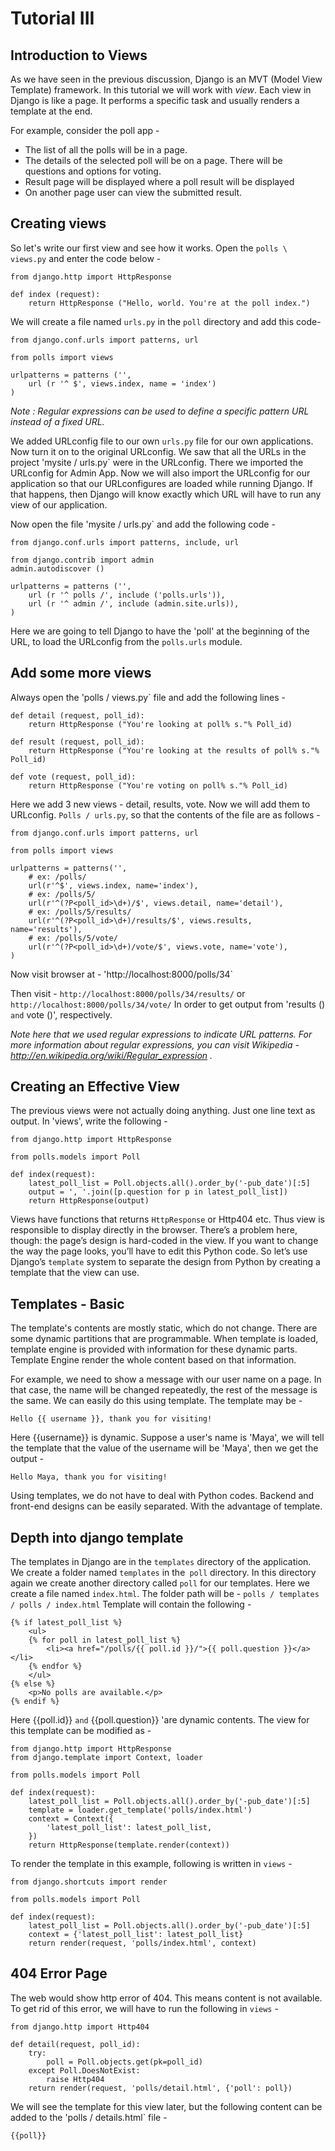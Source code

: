 # Tutorial III

## Introduction to Views

As we have seen in the previous discussion, Django is an MVT (Model View Template) framework. In this tutorial we will work with *view*. Each view in Django is like a page. It performs a specific task and usually renders a template at the end.

For example, consider the poll app - 

* The list of all the polls will be in a page.
* The details of the selected poll will be on a page. There will be questions and options for voting.
* Result page will be displayed where a poll result will be displayed 
* On another page user can view the submitted result. 

## Creating views

So let's write our first view and see how it works. Open the `polls \ views.py` and enter the code below - 

	from django.http import HttpResponse

	def index (request):
    	return HttpResponse ("Hello, world. You're at the poll index.")


We will create a file named `urls.py` in the `poll` directory and add this code-


	from django.conf.urls import patterns, url

	from polls import views

	urlpatterns = patterns ('',
    	url (r '^ $', views.index, name = 'index')
	)

*Note : Regular expressions can be used to define a specific pattern URL instead of a fixed URL.*

We added URLconfig file to our own `urls.py` file for our own applications. Now turn it on to the original URLconfig. We saw that all the URLs in the project 'mysite / urls.py` were in the URLconfig. There we imported the URLconfig for Admin App. Now we will also import the URLconfig for our application so that our URLconfigures are loaded while running Django. If that happens, then Django will know exactly which URL will have to run any view of our application.

Now open the file 'mysite / urls.py` and add the following code - 

	from django.conf.urls import patterns, include, url

	from django.contrib import admin
	admin.autodiscover ()

	urlpatterns = patterns ('',
    	url (r '^ polls /', include ('polls.urls')),
    	url (r '^ admin /', include (admin.site.urls)),
	)
	
Here we are going to tell Django to have the 'poll' at the beginning of the URL, to load the URLconfig from the `polls.urls` module. 

## Add some more views 

Always open the 'polls / views.py` file and add the following lines -

	def detail (request, poll_id):
    	return HttpResponse ("You're looking at poll% s."% Poll_id)

	def result (request, poll_id):
    	return HttpResponse ("You're looking at the results of poll% s."% Poll_id)

	def vote (request, poll_id):
    	return HttpResponse ("You're voting on poll% s."% Poll_id)
    	
 Here we add 3 new views - detail, results, vote. Now we will add them to URLconfig. `Polls / urls.py`, so that the contents of the file are as follows -
 
 
	from django.conf.urls import patterns, url

	from polls import views

	urlpatterns = patterns('',
		# ex: /polls/
		url(r'^$', views.index, name='index'),
		# ex: /polls/5/
		url(r'^(?P<poll_id>\d+)/$', views.detail, name='detail'),
		# ex: /polls/5/results/
		url(r'^(?P<poll_id>\d+)/results/$', views.results, name='results'),
		# ex: /polls/5/vote/
		url(r'^(?P<poll_id>\d+)/vote/$', views.vote, name='vote'),
	)
	
Now visit browser at - 
	'http://localhost:8000/polls/34` 
 
Then visit -
	`http://localhost:8000/polls/34/results/` 
				or
	 `http://localhost:8000/polls/34/vote/` 
In order to get output from 'results () `and` vote ()', respectively.

*Note here that we used regular expressions to indicate URL patterns. For more information about regular expressions, you can visit Wikipedia - <a href="http://en.wikipedia.org/wiki/Regular_expression"> http://en.wikipedia.org/wiki/Regular_expression </a> .* 

## Creating an Effective View  

The previous views were not actually doing anything. Just one line text as output. In 'views', write the following -

	from django.http import HttpResponse

	from polls.models import Poll

	def index(request):
		latest_poll_list = Poll.objects.all().order_by('-pub_date')[:5]
		output = ', '.join([p.question for p in latest_poll_list])
		return HttpResponse(output)
    	
Views have functions that returns `HttpResponse` or Http404 etc. Thus view is responsible to display directly in the browser.
There’s a problem here, though: the page’s design is hard-coded in the view.  If you want to change the way the page looks, you’ll have to edit this Python code. So let’s use Django’s `template` system to separate the design from Python by creating a template that the view can use.

## Templates - Basic 

The template's contents are mostly static, which do not change. There are some dynamic partitions that are programmable. When template is loaded, template engine is provided with information for these dynamic parts. Template Engine render the whole content based on that information.

For example, we need to show a message with our user name on a page. In that case, the name will be changed repeatedly, the rest of the message is the same. We can easily do this using template. The template may be -

	Hello {{ username }}, thank you for visiting!  
	
Here {{username}} is dynamic.
Suppose a user's name is 'Maya', we will tell the template that the value of the username will be 'Maya', then we get the output -

	Hello Maya, thank you for visiting! 


Using templates, we do not have to deal with Python codes. Backend and front-end designs can be easily separated. With the advantage of template.


## Depth into django template 

The templates in Django are in the `templates` directory of the application. We create a folder named `templates` in the` poll` directory. In this directory again we create another directory called `poll` for our templates. Here we create a file named `index.html`. The folder path will be - `polls / templates / polls / index.html` Template will contain the following - 

	{% if latest_poll_list %}
		<ul>
		{% for poll in latest_poll_list %}
    		<li><a href="/polls/{{ poll.id }}/">{{ poll.question }}</a></li>
		{% endfor %}
		</ul>
	{% else %}
		<p>No polls are available.</p>
	{% endif %}


Here {{poll.id}} `and` {{poll.question}} 'are dynamic contents. The view for this template can be modified as -

	from django.http import HttpResponse
	from django.template import Context, loader

	from polls.models import Poll

	def index(request):
		latest_poll_list = Poll.objects.all().order_by('-pub_date')[:5]
		template = loader.get_template('polls/index.html')
		context = Context({
    		'latest_poll_list': latest_poll_list,
		})
		return HttpResponse(template.render(context))

    	
To render the template in this example, following is written in `views` -
 
	from django.shortcuts import render

	from polls.models import Poll

	def index(request):
		latest_poll_list = Poll.objects.all().order_by('-pub_date')[:5]
		context = {'latest_poll_list': latest_poll_list}
		return render(request, 'polls/index.html', context)

 
 
## 404 Error Page 

The web would show http error of 404. This means content is not available. To get rid of this error, we will have to run the following in `views` - 

	from django.http import Http404

	def detail(request, poll_id):
		try:
    		poll = Poll.objects.get(pk=poll_id)
		except Poll.DoesNotExist:
    		raise Http404
		return render(request, 'polls/detail.html', {'poll': poll})	

 We will see the template for this view later, but the following content can be added to the 'polls / details.html` file - 
 
	{{poll}}
 
 
 
